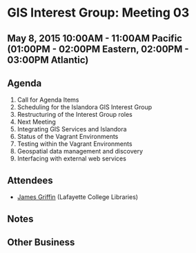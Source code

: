 # GIS Interest Group: Meeting 03

## May 8, 2015 10:00AM - 11:00AM Pacific (01:00PM - 02:00PM Eastern, 02:00PM - 03:00PM Atlantic)

## Agenda

1. Call for Agenda Items
2. Scheduling for the Islandora GIS Interest Group
  1. Restructuring of the Interest Group roles
  2. Next Meeting
3. Integrating GIS Services and Islandora
  1. Status of the Vagrant Environments
  2. Testing within the Vagrant Environments
  3. Geospatial data management and discovery
  4. Interfacing with external web services

## Attendees
* [James Griffin](https://github.com/jrgriffiniii) (Lafayette College Libraries)

## Notes

## Other Business
